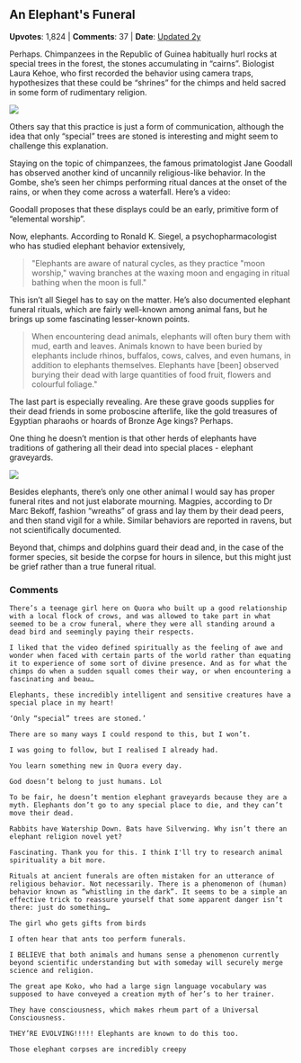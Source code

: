 ## An Elephant's Funeral
    
**Upvotes**: 1,824 | **Comments**: 37 | **Date**: [Updated 2y](https://www.quora.com/Do-animals-also-have-a-concept-of-God-and-or-religion/answer/Gary-Meaney)

Perhaps. Chimpanzees in the Republic of Guinea habitually hurl rocks at special trees in the forest, the stones accumulating in “cairns”. Biologist Laura Kehoe, who first recorded the behavior using camera traps, hypothesizes that these could be “shrines” for the chimps and held sacred in some form of rudimentary religion.

![](https://qph.fs.quoracdn.net/main-qimg-66e0b321844e356a73d870456442af2b-lq)

Others say that this practice is just a form of communication, although the idea that only “special” trees are stoned is interesting and might seem to challenge this explanation.

Staying on the topic of chimpanzees, the famous primatologist Jane Goodall has observed another kind of uncannily religious-like behavior. In the Gombe, she’s seen her chimps performing ritual dances at the onset of the rains, or when they come across a waterfall. Here’s a video:

Goodall proposes that these displays could be an early, primitive form of “elemental worship”.

Now, elephants. According to Ronald K. Siegel, a psychopharmacologist who has studied elephant behavior extensively,

> "Elephants are aware of natural cycles, as they practice "moon worship," waving branches at the waxing moon and engaging in ritual bathing when the moon is full."

This isn’t all Siegel has to say on the matter. He’s also documented elephant funeral rituals, which are fairly well-known among animal fans, but he brings up some fascinating lesser-known points.

> When encountering dead animals, elephants will often bury them with mud, earth and leaves. Animals known to have been buried by elephants include rhinos, buffalos, cows, calves, and even humans, in addition to elephants themselves. Elephants have \[been\] observed burying their dead with large quantities of food fruit, flowers and colourful foliage."

The last part is especially revealing. Are these grave goods supplies for their dead friends in some proboscine afterlife, like the gold treasures of Egyptian pharaohs or hoards of Bronze Age kings? Perhaps.

One thing he doesn’t mention is that other herds of elephants have traditions of gathering all their dead into special places - elephant graveyards.

![](https://qph.fs.quoracdn.net/main-qimg-e6fd4887d42ec018e4e657f8cf8287e1-lq)

Besides elephants, there’s only one other animal I would say has proper funeral rites and not just elaborate mourning. Magpies, according to Dr Marc Bekoff, fashion “wreaths” of grass and lay them by their dead peers, and then stand vigil for a while. Similar behaviors are reported in ravens, but not scientifically documented.

Beyond that, chimps and dolphins guard their dead and, in the case of the former species, sit beside the corpse for hours in silence, but this might just be grief rather than a true funeral ritual.

### Comments

```
There’s a teenage girl here on Quora who built up a good relationship with a local flock of crows, and was allowed to take part in what seemed to be a crow funeral, where they were all standing around a dead bird and seemingly paying their respects.
```

```
I liked that the video defined spiritually as the feeling of awe and wonder when faced with certain parts of the world rather than equating it to experience of some sort of divine presence. And as for what the chimps do when a sudden squall comes their way, or when encountering a fascinating and beau…
```

```
Elephants, these incredibly intelligent and sensitive creatures have a special place in my heart!
```

```
‘Only “special” trees are stoned.’

There are so many ways I could respond to this, but I won’t.
```

```
I was going to follow, but I realised I already had.
```

```
You learn something new in Quora every day.
```

```
God doesn’t belong to just humans. Lol
```

```
To be fair, he doesn’t mention elephant graveyards because they are a myth. Elephants don’t go to any special place to die, and they can’t move their dead.
```

```
Rabbits have Watership Down. Bats have Silverwing. Why isn’t there an elephant religion novel yet?
```

```
Fascinating. Thank you for this. I think I'll try to research animal spirituality a bit more.
```

```
Rituals at ancient funerals are often mistaken for an utterance of religious behavior. Not necessarily. There is a phenomenon of (human) behavior known as “whistling in the dark”. It seems to be a simple an effective trick to reassure yourself that some apparent danger isn’t there: just do something…
```

```
The girl who gets gifts from birds
```

```
I often hear that ants too perform funerals.
```

```
I BELIEVE that both animals and humans sense a phenomenon currently beyond scientific understanding but with someday will securely merge science and religion.
```

```
The great ape Koko, who had a large sign language vocabulary was supposed to have conveyed a creation myth of her’s to her trainer.
```

```
They have consciousness, which makes rheum part of a Universal Consciousness.
```

```
THEY’RE EVOLVING!!!!! Elephants are known to do this too.
```

```
Those elephant corpses are incredibly creepy
```
